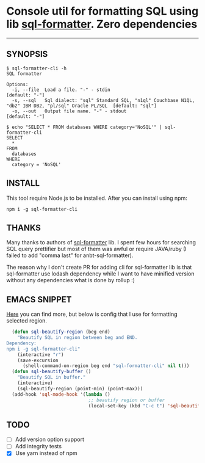 # Console util for formatting SQL using lib [sql-formatter](https://github.com/zeroturnaround/sql-formatter). Zero dependencies

---

## SYNOPSIS

    $ sql-formatter-cli -h
    SQL formatter

    Options:
      -i, --file  Load a file. "-" - stdin                                                                       [default: "-"]
      -s, --sql   Sql dialect: "sql" Standard SQL, "n1ql" Couchbase N1QL, "db2" IBM DB2, "pl/sql" Oracle PL/SQL  [default: "sql"]
      -o, --out   Output file name. "-" - stdout                                                                 [default: "-"]

    $ echo "SELECT * FROM databases WHERE category='NoSQL'" | sql-formatter-cli
    SELECT
      *
    FROM
      databases
    WHERE
      category = 'NoSQL'

## INSTALL

This tool require Node.js to be installed. After you can install using npm:

    npm i -g sql-formatter-cli

## THANKS

Many thanks to authors of [sql-formatter](https://github.com/zeroturnaround/sql-formatter) lib. I spent few hours for searching SQL query prettifier but most of them was awful or require JAVA/ruby (I failed to add "comma last" for anbt-sql-formatter).

The reason why I don't create PR for adding cli for sql-formatter lib is that sql-formatter use lodash dependency while I want to have minified version without any dependencies what is done by rollup :)

## EMACS SNIPPET

[Here](https://www.emacswiki.org/emacs/SqlBeautify) you can find more, but below is config that I use for formatting selected region.

```lisp
  (defun sql-beautify-region (beg end)
    "Beautify SQL in region between beg and END.
Dependency:
npm i -g sql-formatter-cli"
    (interactive "r")
    (save-excursion
      (shell-command-on-region beg end "sql-formatter-cli" nil t)))
  (defun sql-beautify-buffer ()
    "Beautify SQL in buffer."
    (interactive)
    (sql-beautify-region (point-min) (point-max)))
  (add-hook 'sql-mode-hook '(lambda ()
                              ;; beautify region or buffer
                              (local-set-key (kbd "C-c t") 'sql-beautify-region)))
```

## TODO

- [ ] Add version option support
- [ ] Add integrity tests
- [x] Use yarn instead of npm
